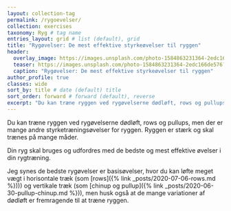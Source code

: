 ```yaml
---
layout: collection-tag
permalink: /rygoevelser/
collection: exercises
taxonomy: Ryg # tag name
entries_layout: grid # list (default), grid
title: "Rygøvelser: De mest effektive styrkeøvelser til ryggen"
header:
  overlay_image: https://images.unsplash.com/photo-1584863231364-2edc166de576?ixlib=rb-1.2.1&ixid=eyJhcHBfaWQiOjEyMDd9&auto=format&fit=crop&w=1950&q=80
  teaser: https://images.unsplash.com/photo-1584863231364-2edc166de576?ixlib=rb-1.2.1&ixid=eyJhcHBfaWQiOjEyMDd9&auto=format&fit=crop&w=400&q=80
  caption: "Rygøvelser: De mest effektive styrkeøvelser til ryggen"
author_profile: true
classes: wide
sort_by: title # date (default) title
sort_order: forward # forward (default), reverse
excerpt: "Du kan træne ryggen ved rygøvelserne dødløft, rows og pullups, men der er mange andre styrketræningsøvelser for ryggen. Ryggen er stærk og skal trænes på mange måder."
---
```


Du kan træne ryggen ved rygøvelserne dødløft, rows og pullups, men der er mange andre styrketræningsøvelser for ryggen. Ryggen er stærk og skal trænes på mange måder.

Din ryg skal bruges og udfordres med de bedste og mest effektive øvelser i din rygtræning. 

Jeg synes de bedste rygøvelser er basisøvelser, hvor du kan løfte meget vægt i horisontale træk (som [rows]({% link _posts/2020-07-06-rows.md %}))) og vertikale træk (som [chinup og pullup]({% link _posts/2020-06-30-pullup-chinup.md %})), men husk også at de mange variationer af dødløft er fremragende til at træne ryggen.

